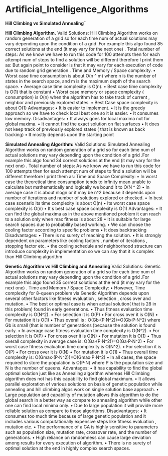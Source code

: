 # Artificial_Intelligence_Algorithms
**Hill Climbing vs Simulated Annealing**``

**Hill Climbing Algorithm.**
Valid Solutions:
Hill Climbing Algorithm works on random generation of a grid so for each time
num of actual solutions may vary depending upon the condition of a grid .For
example this algo found 85 correct solutions at the end (it may vary for the next
one) .
Total number of steps:
As we know we have to run this code for 100 attempts then for each attempt num
of steps to find a solution will be different therefore I print them as:
But again point to consider is that it may vary for each execution of code due to
random grid generation .
Time and Memory / Space complexity.
• Worst case time consumption is about O(n ^ m) where n is the number of
states in the search space, and m is the maximum depth of the search space.
• Average case time complexity is O(n).
• Best case time complexity is O(1) that is constant
• Worst case memory or space complexity ( consumption) is O(n) when the
algorithm has to take track of current , neighbor and previously explored
states.
• Best Case space complexity is about O(1)
Advantages:
• It is easier to implement.
• It is the greedy approach so we have to check local best one so it is easier.
• It consumes low memory.
Disadvantages:
• It always goes for local maxima not for global maxima.
• It cannot find the exact solution on flat surfaces
• It does not keep track of previously explored states ( that is known as back
tracking)
• It mostly depends upon the starting point

**Simulated Annealing Algorithm:**
Valid Solutions:
Simulated Annealing Algorithm works on random generation of a grid so for each
time num of actual solutions may vary depending upon the condition of a grid .For
example this algo found 34 correct solutions at the end (it may vary for the next
one) .
Total number of steps:
As we know we have to run this code for 100 attempts then for each attempt num
of steps to find a solution will be different therefore I print them as:
Time and Space Complexity:
• In worst case the theoretical time consumption tends to infinity mean unable
to calculate but mathematically and logically we bound it to O(N ^ 2)
• In average case it is about nlogn or it may be n^2 because it depends upon
number of iterations and number of solutions explored or checked.
• In best case scenario its time complexity is about O(n)
• Its worst case space complexity is O(n)
• It s best case space complexity is O(1)
Advantages:
• It can find the global maxima as in the above mentioned problem it can
reach to a solution only when max fitness is about 28
• It is suitable for large search spaces due to probability based working.
• We can choose the cooling factor according to specific problems
• It does backtracking
Disadvantages:
• There is no surety of reaching the solution.
• It is strongly dependent on parameters like cooling factors , number of
iterations , stopping factor etc.
• the cooling schedule and neighborhood structure can introduce complexity
in implementation so we can say that it is complex than Hill Climbing
algorithm


**Genetic Algorithm vs Hill Climbing and Annealing**
Valid Solutions:
Genetic Algorithm works on random generation of a grid so for each time num of
actual solutions may vary depending upon the condition of a grid .For example this
algo found 35 correct solutions at the end (it may vary for the next one) .
Time and Memory / Space Complexity:
• However, Time complexity for 8-queen problem via Genetic Algorithm
depends upon several other factors like fitness evaluation , selection , cross
over and mutation.
• The best or optimal case is when actual solution( that is 28 in this problem)
found in early generations.
• Thus fitness evaluation time complexity is O(N^2).
• For selection it is O(P)
• For cross over it is O(N)
• For mutation it is O(1)
• Thus overall is : O(Gb⋅(P⋅N^2))=O(Gb⋅P⋅N^2) where Gb is small (that is
number of generations )because the solution is found early.
• In average case fitness evaluation time complexity is O(N^2).
• For selection it is O(P)
• For cross over it is O(N)
• For mutation it is O(1)
• Thus overall complexity in average case is: O(Ga⋅(P⋅N^2))=O(Ga⋅P⋅N^2)
• For worst case fitness evaluation time complexity is O(N^2).
• For selection it is O(P)
• For cross over it is O(N)
• For mutation it is O(1)
• Thus overall time complexity is: O(Gmax⋅(P⋅N^2))=O(Gmax⋅P⋅N^2)
• In all cases, the space required to store the population is O(P⋅N) where P is
the population size and N is the number of queens.
Advantages:
• It has capability to find the global optimal solution just like as Annealing
algorithm whereas Hill Climbing algorithm does not has this capability to
find global maximum.
• It allows parallel exploration of various solutions on basis of genetic
population while annealing and hill climbing algos work on single solution
base approach.
• Large population and capability of mutation allows this algorithm to do the
global search in a better way as compare to annealing algorithm while other
one can find local minima only.
• Due to large population it will provide more reliable solution as compare to
those algorithms.
Disadvantages:
• It consumes too much time because of large genetic population and it
includes various computationally expensive steps like fitness evaluation ,
mutation etc.
• The performance of a GA is highly sensitive to parameters such as
population size, mutation rate, crossover rate, and the number of
generations.
• High reliance on randomness can cause large deviation among results for
every execution of algorithm.
• There is no surety of optimal solution at the end in highly complex search
spaces.
